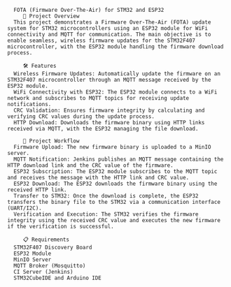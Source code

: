       FOTA (Firmware Over-The-Air) for STM32 and ESP32
         📝 Project Overview
      This project demonstrates a Firmware Over-The-Air (FOTA) update system for STM32 microcontrollers using an ESP32 module for WiFi connectivity and MQTT for communication. The main objective is to enable seamless, wireless firmware updates for the STM32F407 microcontroller, with the ESP32 module handling the firmware download process.

         🛠️ Features
      Wireless Firmware Updates: Automatically update the firmware on an STM32F407 microcontroller through an MQTT message received by the ESP32 module.
      WiFi Connectivity with ESP32: The ESP32 module connects to a WiFi network and subscribes to MQTT topics for receiving update notifications.
      CRC Validation: Ensures firmware integrity by calculating and verifying CRC values during the update process.
      HTTP Download: Downloads the firmware binary using HTTP links received via MQTT, with the ESP32 managing the file download.
      
         🔄 Project Workflow
      Firmware Upload: The new firmware binary is uploaded to a MinIO server.
      MQTT Notification: Jenkins publishes an MQTT message containing the HTTP download link and the CRC value of the firmware.
      ESP32 Subscription: The ESP32 module subscribes to the MQTT topic and receives the message with the HTTP link and CRC value.
      ESP32 Download: The ESP32 downloads the firmware binary using the received HTTP link.
      Transfer to STM32: Once the download is complete, the ESP32 transfers the binary file to the STM32 via a communication interface (UART/I2C).
      Verification and Execution: The STM32 verifies the firmware integrity using the received CRC value and executes the new firmware if the verification is successful.
      
         📋 Requirements
      STM32F407 Discovery Board
      ESP32 Module
      MinIO Server
      MQTT Broker (Mosquitto)
      CI Server (Jenkins)
      STM32CubeIDE and Arduino IDE
